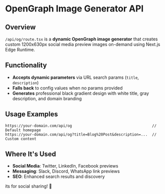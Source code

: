 # OpenGraph Image Generator API

## Overview
 `/api/og/route.tsx` is a **dynamic OpenGraph image generator** that creates custom 1200x630px social media preview images on-demand using Next.js Edge Runtime.

## Functionality
- **Accepts dynamic parameters** via URL search params (`title`, `description`)
- **Falls back** to config values when no params provided
- **Generates** professional black gradient design with white title, gray description, and domain branding

## Usage Examples
```
https://your-domain.com/api/og                                    // Default homepage
https://your-domain.com/api/og?title=Blog%20Post&description=...  // Custom content
```

## Where It's Used
- **Social Media**: Twitter, LinkedIn, Facebook previews
- **Messaging**: Slack, Discord, WhatsApp link previews  
- **SEO**: Enhanced search results and discovery

its  for social sharing! 🌟